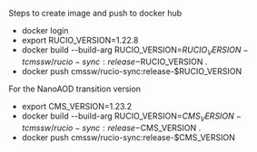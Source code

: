 Steps to create image and push to docker hub

* docker login
* export RUCIO_VERSION=1.22.8
* docker build  --build-arg RUCIO_VERSION=$RUCIO_VERSION -t cmssw/rucio-sync:release-$RUCIO_VERSION .
* docker push cmssw/rucio-sync:release-$RUCIO_VERSION

For the NanoAOD transition version

* export CMS_VERSION=1.23.2
* docker build  --build-arg RUCIO_VERSION=$CMS_VERSION -t cmssw/rucio-sync:release-$CMS_VERSION .
* docker push cmssw/rucio-sync:release-$CMS_VERSION

